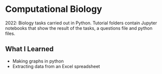 # Computational Biology
2022: Biology tasks carried out in Python. Tutorial folders contain Jupyter notebooks that show the result of the tasks, a questions file and python files.

## What I Learned
* Making graphs in python
* Extracting data from an Excel spreadsheet
